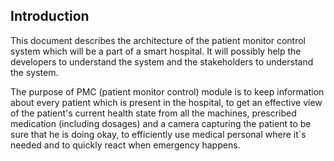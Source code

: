 ## Introduction

This document describes the architecture of the patient monitor control system which will be a part of a smart hospital.
It will possibly help the developers to understand the system and the stakeholders to understand the system.

The purpose of PMC (patient monitor control) module is to keep information about every patient which is present in the hospital, to get an effective view of the patient's current health state from all the machines, prescribed medication (including dosages) and a camera capturing the patient to be sure that he is doing okay, to efficiently use medical personal where it´s needed and to quickly react when emergency happens.